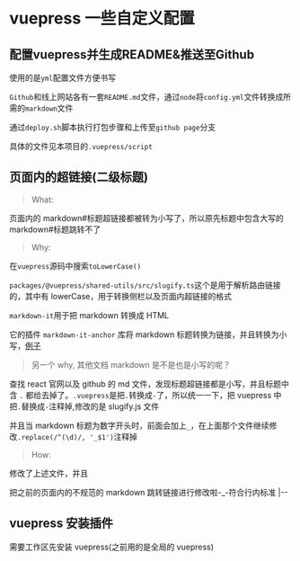 # vuepress 一些自定义配置

## 配置vuepress并生成README&推送至Github

使用的是`yml`配置文件方便书写

`Github`和线上网站各有一套`README.md`文件，通过`node`将`config.yml`文件转换成所需的`markdown`文件

通过`deploy.sh`脚本执行打包步骤和上传至`github page`分支

具体的文件见本项目的`.vuepress/script`
## 页面内的超链接(二级标题)

> What:

页面内的 markdown#标题超链接都被转为小写了，所以原先标题中包含大写的 markdown#标题跳转不了

> Why:

在`vuepress`源码中搜索`toLowerCase()`

`packages/@vuepress/shared-utils/src/slugify.ts`这个是用于解析路由链接的，其中有 lowerCase，用于转换侧栏以及页面内超链接的格式

`markdown-it`用于把 markdown 转换成 HTML

它的插件 `markdown-it-anchor` 库将 markdown 标题转换为链接，并且转换为小写，[例子](https://jsfiddle.net/9ukc8dy6/)

> 另一个 why, 其他文档 markdown 是不是也是小写的呢？

查找 react 官网以及 github 的 md 文件，发现标题超链接都是小写，并且标题中含 `.` 都给去掉了。`.vuepress`是把`.`转换成`-`了，所以统一一下，把 vuepress 中把`.`替换成`-`注释掉,修改的是 slugify.js 文件

并且当 markdown 标题为数字开头时，前面会加上`_`，在上面那个文件继续修改`.replace(/^(\d)/, '_$1')`注释掉

> How:

修改了上述文件，并且

把之前的页面内的不规范的 markdown 跳转链接进行修改啦-\_-符合行内标准 |--

## vuepress 安装插件

需要工作区先安装 vuepress(之前用的是全局的 vuepress)
